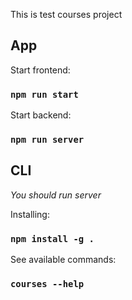 This is test courses project

## App

Start frontend:
### `npm run start`

Start backend:
### `npm run server`


## CLI

*You should run server*

Installing:
### `npm install -g .`

See available commands:
### `courses --help`
